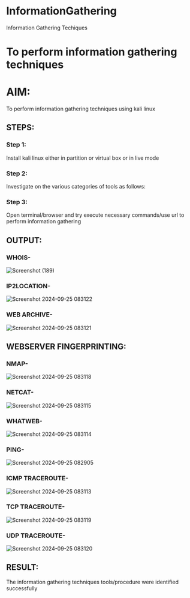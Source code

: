 # InformationGathering
Information Gathering Techiques

# To perform information gathering techniques


# AIM:

To perform information gathering techniques using kali linux 

## STEPS:

### Step 1:

Install kali linux either in partition or virtual box or in live mode

### Step 2:

Investigate on the various categories of tools as follows:

### Step 3:
Open terminal/browser and try execute necessary commands/use url to perform information gathering


## OUTPUT:

### WHOIS-
![Screenshot (189)](https://github.com/user-attachments/assets/ca032cd7-030d-4738-b68b-af9b27bea321)

### IP2LOCATION-
![Screenshot 2024-09-25 083122](https://github.com/user-attachments/assets/04f81d62-28c2-4239-b404-6f1d71df6e70)

### WEB ARCHIVE-
![Screenshot 2024-09-25 083121](https://github.com/user-attachments/assets/b9c39dd4-96e4-4c9c-b518-07c58572b648)

## WEBSERVER FINGERPRINTING:

### NMAP-
![Screenshot 2024-09-25 083118](https://github.com/user-attachments/assets/af2e4d7c-ca8b-4a41-9618-7ee9a642d92b)

### NETCAT-
![Screenshot 2024-09-25 083115](https://github.com/user-attachments/assets/b0630ac7-8115-480b-b418-40d20454674a)

### WHATWEB-
![Screenshot 2024-09-25 083114](https://github.com/user-attachments/assets/414c4ae2-d486-4914-969b-a368f0b6fc03)

### PING-
![Screenshot 2024-09-25 082905](https://github.com/user-attachments/assets/5f08bac8-16ba-4960-8382-18aad49f295d)


### ICMP TRACEROUTE-
![Screenshot 2024-09-25 083113](https://github.com/user-attachments/assets/a3cb12f6-faa6-4e31-b321-1284129eb5bd)


### TCP TRACEROUTE-
![Screenshot 2024-09-25 083119](https://github.com/user-attachments/assets/a067a677-3f51-450c-989d-78134bd790a7)

### UDP TRACEROUTE-
![Screenshot 2024-09-25 083120](https://github.com/user-attachments/assets/eb7b9534-f950-4024-a164-65950ec99149)

## RESULT:
The information gathering techniques tools/procedure were  identified successfully
